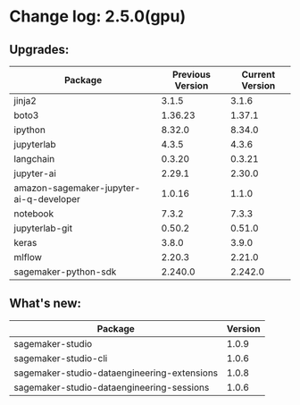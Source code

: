 # Change log: 2.5.0(gpu)

## Upgrades: 

Package | Previous Version | Current Version
---|---|---
jinja2|3.1.5|3.1.6
boto3|1.36.23|1.37.1
ipython|8.32.0|8.34.0
jupyterlab|4.3.5|4.3.6
langchain|0.3.20|0.3.21
jupyter-ai|2.29.1|2.30.0
amazon-sagemaker-jupyter-ai-q-developer|1.0.16|1.1.0
notebook|7.3.2|7.3.3
jupyterlab-git|0.50.2|0.51.0
keras|3.8.0|3.9.0
mlflow|2.20.3|2.21.0
sagemaker-python-sdk|2.240.0|2.242.0

## What's new: 

Package | Version 
---|---
sagemaker-studio|1.0.9
sagemaker-studio-cli|1.0.6
sagemaker-studio-dataengineering-extensions|1.0.8
sagemaker-studio-dataengineering-sessions|1.0.6
